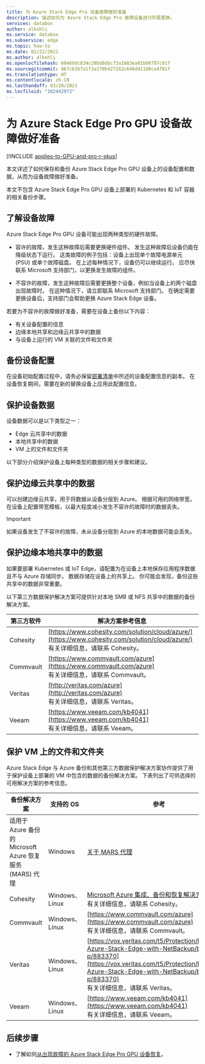 ```yaml
---
title: 为 Azure Stack Edge Pro 设备故障做好准备
description: 描述如何为 Azure Stack Edge Pro 故障设备进行所需更换。
services: databox
author: alkohli
ms.service: databox
ms.subservice: edge
ms.topic: how-to
ms.date: 02/22/2021
ms.author: alkohli
ms.openlocfilehash: 60469dc834c28bd8dbc73a1883ea01b06797c01f
ms.sourcegitcommit: 867cb1b7a1f3a1f0b427282c648d411d0ca4f81f
ms.translationtype: HT
ms.contentlocale: zh-CN
ms.lasthandoff: 03/20/2021
ms.locfileid: "102442972"
---
```

# <a name="prepare-for-an-azure-stack-edge-pro-gpu-device-failure"></a>为 Azure Stack Edge Pro GPU 设备故障做好准备

[!INCLUDE [applies-to-GPU-and-pro-r-skus](../../includes/azure-stack-edge-applies-to-gpu-pro-r-sku.md)]

本文详述了如何保存和备份 Azure Stack Edge Pro GPU 设备上的设备配置和数据，从而为设备故障做好准备。 

本文不包含 Azure Stack Edge Pro GPU 设备上部署的 Kubernetes 和 IoT 容器的相关备份步骤。 

## <a name="understand-device-failures"></a>了解设备故障

Azure Stack Edge Pro GPU 设备可能出现两种类型的硬件故障。

- 容许的故障，发生这种故障后需要更换硬件组件。 发生这种故障后设备仍能在降级状态下运行。 这类故障的例子包括：设备上出现单个故障电源单元 (PSU) 或单个故障磁盘。 在上述每种情况下，设备仍可以继续运行。 应尽快联系 Microsoft 支持部门，以更换发生故障的组件。

- 不容许的故障，发生这种故障后需要更换整个设备，例如当设备上的两个磁盘出现故障时。 在这种情况下，请立即联系 Microsoft 支持部门。 在确定需要更换设备后，支持部门会帮助更换 Azure Stack Edge 设备。

若要为不容许的故障做好准备，需要在设备上备份以下内容：

- 有关设备配置的信息
- 边缘本地共享和边缘云共享中的数据
- 与设备上运行的 VM 关联的文件和文件夹


## <a name="back-up-device-configuration"></a>备份设备配置

在设备初始配置过程中，请务必保留[部署清单](azure-stack-edge-gpu-deploy-checklist.md)中所述的设备配置信息的副本。 在设备恢复期间，需要在新的替换设备上应用此配置信息。 

## <a name="protect-device-data"></a>保护设备数据

设备数据可以是以下类型之一：

- Edge 云共享中的数据
- 本地共享中的数据
- VM 上的文件和文件夹

以下部分介绍保护设备上每种类型的数据的相关步骤和建议。

## <a name="protect-data-in-edge-cloud-shares"></a>保护边缘云共享中的数据

可以创建边缘云共享，用于将数据从设备分层到 Azure。 根据可用的网络带宽，在设备上配置带宽模板，以最大程度减小发生不容许的故障时的数据丢失。

> [!IMPORTANT]
> 如果设备发生了不容许的故障，未从设备分层到 Azure 的本地数据可能会丢失。 

## <a name="protect-data-in-edge-local-shares"></a>保护边缘本地共享中的数据

如果要部署 Kubernetes 或 IoT Edge，请配置为在设备上本地保存应用程序数据且不与 Azure 存储同步。 数据存储在设备上的共享上。 你可能会发现，备份这些共享中的数据非常重要。

以下第三方数据保护解决方案可提供针对本地 SMB 或 NFS 共享中的数据的备份解决方案。 

| 第三方软件           | 解决方案参考信息                               |
|--------------------------------|---------------------------------------------------------|
| Cohesity                       | [https://www.cohesity.com/solution/cloud/azure/](https://www.cohesity.com/solution/cloud/azure/) <br> 有关详细信息，请联系 Cohesity。          |
| Commvault                      | [https://www.commvault.com/azure](https://www.commvault.com/azure) <br> 有关详细信息，请联系 Commvault。          |
| Veritas                        | [http://veritas.com/azure](http://veritas.com/azure) <br> 有关详细信息，请联系 Veritas。   |
| Veeam                          | [https://www.veeam.com/kb4041](https://www.veeam.com/kb4041) <br> 有关详细信息，请联系 Veeam。 |


## <a name="protect-files-and-folders-on-vms"></a>保护 VM 上的文件和文件夹

Azure Stack Edge 与 Azure 备份和其他第三方数据保护解决方案协作提供了用于保护设备上部署的 VM 中包含的数据的备份解决方案。 下表列出了可供选择的可用解决方案的参考信息。


| 备份解决方案        | 支持的 OS   | 参考                                                                |
|-------------------------|----------------|--------------------------------------------------------------------------|
| 适用于 Azure 备份的 Microsoft Azure 恢复服务 (MARS) 代理 | Windows        | [关于 MARS 代理](../backup/backup-azure-about-mars.md)    |
| Cohesity                | Windows、Linux | [Microsoft Azure 集成、备份和恢复解决方案简介](https://www.cohesity.com/solution/cloud/azure) <br>有关详细信息，请联系 Cohesity。                          |
| Commvault               | Windows、Linux | [https://www.commvault.com/azure](https://www.commvault.com/azure) <br>有关详细信息，请联系 Commvault。                          |
| Veritas                 | Windows、Linux | [https://vox.veritas.com/t5/Protection/Protecting-Azure-Stack-Edge-with-NetBackup/ba-p/883370](https://vox.veritas.com/t5/Protection/Protecting-Azure-Stack-Edge-with-NetBackup/ba-p/883370) <br> 有关详细信息，请联系 Veritas。                    |
| Veeam                   | Windows、Linux | [https://www.veeam.com/kb4041](https://www.veeam.com/kb4041) <br> 有关详细信息，请联系 Veeam。 |


## <a name="next-steps"></a>后续步骤

- 了解如何[从出现故障的 Azure Stack Edge Pro GPU 设备恢复](azure-stack-edge-gpu-recover-device-failure.md)。